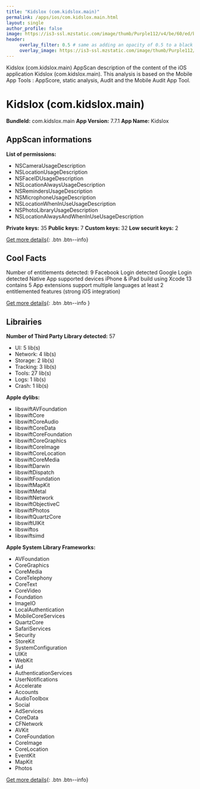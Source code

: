 ```yaml
---
title: "Kidslox (com.kidslox.main)"
permalink: /apps/ios/com.kidslox.main.html
layout: single
author_profile: false
image: https://is3-ssl.mzstatic.com/image/thumb/Purple112/v4/be/60/ed/be60ed47-241c-7421-d0f8-a4610bd4a67f/AppIcon-0-0-1x_U007emarketing-0-0-0-7-0-0-sRGB-0-0-0-GLES2_U002c0-512MB-85-220-0-0.png/512x512bb.jpg
header: 
     overlay_filter: 0.5 # same as adding an opacity of 0.5 to a black background
     overlay_image: https://is3-ssl.mzstatic.com/image/thumb/Purple112/v4/be/60/ed/be60ed47-241c-7421-d0f8-a4610bd4a67f/AppIcon-0-0-1x_U007emarketing-0-0-0-7-0-0-sRGB-0-0-0-GLES2_U002c0-512MB-85-220-0-0.png/512x512bb.jpg
---
```

Kidslox (com.kidslox.main) AppScan description of the content of the iOS application Kidslox (com.kidslox.main). This analysis is based on the Mobile App Tools : AppScore, static analysis, Audit and the Mobile Audit App Tool.

# Kidslox (com.kidslox.main)

**BundleId:** com.kidslox.main
**App Version:** 7.7.1
**App Name:** Kidslox


## AppScan informations 

**List of permissions:** 
- NSCameraUsageDescription
- NSLocationUsageDescription
- NSFaceIDUsageDescription
- NSLocationAlwaysUsageDescription
- NSRemindersUsageDescription
- NSMicrophoneUsageDescription
- NSLocationWhenInUseUsageDescription
- NSPhotoLibraryUsageDescription
- NSLocationAlwaysAndWhenInUseUsageDescription
  
  
**Private keys:** 35
**Public keys:** 7
**Custom keys:** 32
**Low securit keys:** 2
  
[Get more details](/pricing.html){: .btn .btn--info}

## Cool Facts

Number of entitlements detected: 9
Facebook Login detected
Google Login detected
Native App
supported devices iPhone & iPad
build using Xcode 13
contains 5 App extensions
support multiple languages
at least 2 entitlemented features (strong iOS integration)
  
[Get more details](/pricing.html){: .btn .btn--info }

## Librairies 
**Number of Third Party Library detected:** 57
- UI: 5 lib(s)
- Network: 4 lib(s)
- Storage: 2 lib(s)
- Tracking: 3 lib(s)
- Tools: 27 lib(s)
- Logs: 1 lib(s)
- Crash: 1 lib(s)


**Apple dylibs:**
- libswiftAVFoundation
- libswiftCore
- libswiftCoreAudio
- libswiftCoreData
- libswiftCoreFoundation
- libswiftCoreGraphics
- libswiftCoreImage
- libswiftCoreLocation
- libswiftCoreMedia
- libswiftDarwin
- libswiftDispatch
- libswiftFoundation
- libswiftMapKit
- libswiftMetal
- libswiftNetwork
- libswiftObjectiveC
- libswiftPhotos
- libswiftQuartzCore
- libswiftUIKit
- libswiftos
- libswiftsimd


**Apple System Library Frameworks:**
- AVFoundation
- CoreGraphics
- CoreMedia
- CoreTelephony
- CoreText
- CoreVideo
- Foundation
- ImageIO
- LocalAuthentication
- MobileCoreServices
- QuartzCore
- SafariServices
- Security
- StoreKit
- SystemConfiguration
- UIKit
- WebKit
- iAd
- AuthenticationServices
- UserNotifications
- Accelerate
- Accounts
- AudioToolbox
- Social
- AdServices
- CoreData
- CFNetwork
- AVKit
- CoreFoundation
- CoreImage
- CoreLocation
- EventKit
- MapKit
- Photos


  
[Get more details](/pricing.html){: .btn .btn--info}

